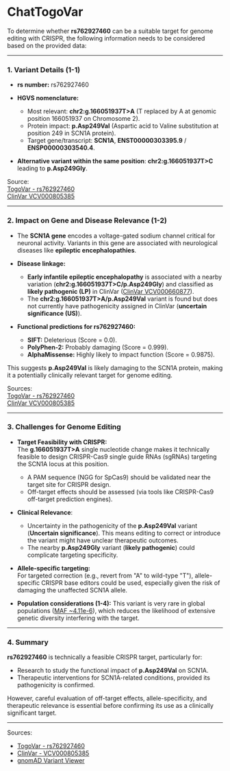 # ChatTogoVar

To determine whether **rs762927460** can be a suitable target for genome editing with CRISPR, the following information needs to be considered based on the provided data:

---

### 1. Variant Details (1-1)
- **rs number:** rs762927460  
- **HGVS nomenclature:**  
  - Most relevant: **chr2:g.166051937T>A** (T replaced by A at genomic position 166051937 on Chromosome 2).  
  - Protein impact: **p.Asp249Val** (Aspartic acid to Valine substitution at position 249 in SCN1A protein).  
  - Target gene/transcript: **SCN1A**, **ENST00000303395.9** / **ENSP00000303540.4**.

- **Alternative variant within the same position**: **chr2:g.166051937T>C** leading to **p.Asp249Gly**.

Source:  
[TogoVar - rs762927460](https://identifiers.org/dbsnp/rs762927460)  
[ClinVar VCV000805385](https://www.ncbi.nlm.nih.gov/clinvar/variation/805385)

---

### 2. Impact on Gene and Disease Relevance (1-2)
- The **SCN1A gene** encodes a voltage-gated sodium channel critical for neuronal activity. Variants in this gene are associated with neurological diseases like **epileptic encephalopathies**.
- **Disease linkage:**  
  - **Early infantile epileptic encephalopathy** is associated with a nearby variation (**chr2:g.166051937T>C/p.Asp249Gly**) and classified as **likely pathogenic (LP)** in ClinVar ([ClinVar VCV000660877](https://www.ncbi.nlm.nih.gov/clinvar/variation/660877)).
  - The **chr2:g.166051937T>A/p.Asp249Val** variant is found but does not currently have pathogenicity assigned in ClinVar (**uncertain significance (US)**).

- **Functional predictions for rs762927460:**  
  - **SIFT:** Deleterious (Score = 0.0).  
  - **PolyPhen-2:** Probably damaging (Score = 0.999).  
  - **AlphaMissense:** Highly likely to impact function (Score = 0.9875).  

This suggests **p.Asp249Val** is likely damaging to the SCN1A protein, making it a potentially clinically relevant target for genome editing.

Sources:  
[TogoVar - rs762927460](https://identifiers.org/dbsnp/rs762927460)  
[ClinVar VCV000805385](https://www.ncbi.nlm.nih.gov/clinvar/variation/805385)

---

### 3. Challenges for Genome Editing
- **Target Feasibility with CRISPR:**  
  The **g.166051937T>A** single nucleotide change makes it technically feasible to design CRISPR-Cas9 single guide RNAs (sgRNAs) targeting the SCN1A locus at this position.
  - A PAM sequence (NGG for SpCas9) should be validated near the target site for CRISPR design.
  - Off-target effects should be assessed (via tools like CRISPR-Cas9 off-target prediction engines).

- **Clinical Relevance**:  
  - Uncertainty in the pathogenicity of the **p.Asp249Val** variant (**Uncertain significance**). This means editing to correct or introduce the variant might have unclear therapeutic outcomes.
  - The nearby **p.Asp249Gly** variant (**likely pathogenic**) could complicate targeting specificity.

- **Allele-specific targeting:**  
  For targeted correction (e.g., revert from "A" to wild-type "T"), allele-specific CRISPR base editors could be used, especially given the risk of damaging the unaffected SCN1A allele.

- **Population considerations (1-4):**
  This variant is very rare in global populations ([MAF ~4.11e-6](https://gnomad.broadinstitute.org/variant/2-166051937-T-C?dataset=gnomad_r4)), which reduces the likelihood of extensive genetic diversity interfering with the target.

---

### 4. Summary
**rs762927460** is technically a feasible CRISPR target, particularly for:
- Research to study the functional impact of **p.Asp249Val** on SCN1A.
- Therapeutic interventions for SCN1A-related conditions, provided its pathogenicity is confirmed.

However, careful evaluation of off-target effects, allele-specificity, and therapeutic relevance is essential before confirming its use as a clinically significant target.

--- 

Sources:  
- [TogoVar - rs762927460](https://identifiers.org/dbsnp/rs762927460)  
- [ClinVar - VCV000805385](https://www.ncbi.nlm.nih.gov/clinvar/variation/805385)  
- [gnomAD Variant Viewer](https://gnomad.broadinstitute.org/variant/2-166051937-T-C?dataset=gnomad_r4)